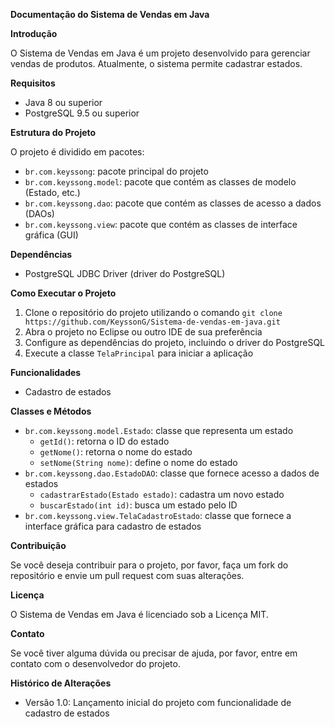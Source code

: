 
**Documentação do Sistema de Vendas em Java**

**Introdução**

O Sistema de Vendas em Java é um projeto desenvolvido para gerenciar vendas de produtos. Atualmente, o sistema permite cadastrar estados.

**Requisitos**

-   Java 8 ou superior
-   PostgreSQL 9.5 ou superior

**Estrutura do Projeto**

O projeto é dividido em pacotes:

-   `br.com.keyssong`: pacote principal do projeto
-   `br.com.keyssong.model`: pacote que contém as classes de modelo (Estado, etc.)
-   `br.com.keyssong.dao`: pacote que contém as classes de acesso a dados (DAOs)
-   `br.com.keyssong.view`: pacote que contém as classes de interface gráfica (GUI)

**Dependências**

-   PostgreSQL JDBC Driver (driver do PostgreSQL)

**Como Executar o Projeto**

1.  Clone o repositório do projeto utilizando o comando  `git clone https://github.com/KeyssonG/Sistema-de-vendas-em-java.git`
2.  Abra o projeto no Eclipse ou outro IDE de sua preferência
3.  Configure as dependências do projeto, incluindo o driver do PostgreSQL
4.  Execute a classe  `TelaPrincipal`  para iniciar a aplicação

**Funcionalidades**

-   Cadastro de estados

**Classes e Métodos**

-   `br.com.keyssong.model.Estado`: classe que representa um estado
    -   `getId()`: retorna o ID do estado
    -   `getNome()`: retorna o nome do estado
    -   `setNome(String nome)`: define o nome do estado
-   `br.com.keyssong.dao.EstadoDAO`: classe que fornece acesso a dados de estados
    -   `cadastrarEstado(Estado estado)`: cadastra um novo estado
    -   `buscarEstado(int id)`: busca um estado pelo ID
-   `br.com.keyssong.view.TelaCadastroEstado`: classe que fornece a interface gráfica para cadastro de estados

**Contribuição**

Se você deseja contribuir para o projeto, por favor, faça um fork do repositório e envie um pull request com suas alterações.

**Licença**

O Sistema de Vendas em Java é licenciado sob a Licença MIT.

**Contato**

Se você tiver alguma dúvida ou precisar de ajuda, por favor, entre em contato com o desenvolvedor do projeto.

**Histórico de Alterações**

-   Versão 1.0: Lançamento inicial do projeto com funcionalidade de cadastro de estados
